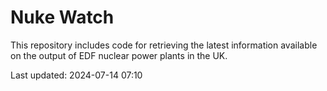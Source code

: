 # Nuke Watch

This repository includes code for retrieving the latest information available on the output of EDF nuclear power plants in the UK.

Last updated: 2024-07-14 07:10